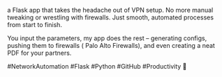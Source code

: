 a Flask app that takes the headache out of VPN setup. No more manual tweaking or wrestling with firewalls. Just smooth, automated processes from start to finish.

You input the parameters, my app does the rest – generating configs, pushing them to firewalls ( Palo Alto Firewalls), and even creating a neat PDF for your partners.

#NetworkAutomation #Flask #Python #GitHub #Productivity  🚀
